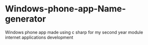 # Windows-phone-app-Name-generator
Windows phone app made using c sharp for my second year module internet applications development

